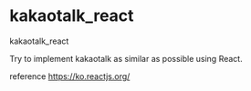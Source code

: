 # kakaotalk_react
 kakaotalk_react
 
Try to implement kakaotalk as similar as possible using React.

reference
https://ko.reactjs.org/
